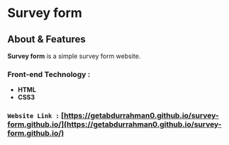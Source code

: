 # **Survey form**

## About & Features

**Survey form** is a simple survey form website.

### Front-end Technology : 
- **HTML**
- **CSS3**
### `Website Link :` [https://getabdurrahman0.github.io/survey-form.github.io/](https://getabdurrahman0.github.io/survey-form.github.io/)
